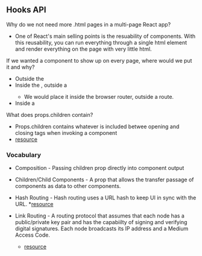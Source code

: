 ## Hooks API

Why do we not need more .html pages in a multi-page React app?
  * One of React's main selling points is the resuability of components. With this reusability, you can run everything through a single html element and render everything on the page with very little html. 

If we wanted a component to show up on every page, where would we put it and why?
* Outside the <BrowserRouter/>
* Inside the <BrowserRouter />, outside a <Route />
  * We would place it inside the browser router, outside a route. 
* Inside a <Route />

What does props.children contain?
  * Props.children contains whatever is included betwee opening and closing tags when invoking a component
  * [resource](https://codeburst.io/a-quick-intro-to-reacts-props-children-cb3d2fce4891)

### Vocabulary

* Composition - Passing children prop directly into component output

* Children/Child Components - A prop that allows the transfer passage of components as data to other components. 

* Hash Routing - Hash routing uses a URL hash to keep UI in sync with the URL. 
  *[resource](https://reactrouter.com/web/api/HashRouter)

* Link Routing - A routing protocol that assumes that each node has a public/private key pair and has the capabiilty of signing and verifying digital signatures. Each node broadcasts its IP address and a Medium Access Code. 
  * [resource](https://www.sciencedirect.com/topics/computer-science/link-state-routing-protocol)
